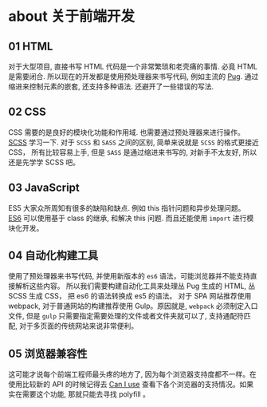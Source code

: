 # about 关于前端开发

## 01 HTML 
对于大型项目, 直接书写 HTML 代码是一个非常繁琐和老壳痛的事情. 必竟 HTML 是需要闭合. 所以现在的开发都是使用预处理器来书写代码, 例如主流的 [Pug](https://github.com/pugjs/pug). 通过缩进来控制元素的嵌套, 还支持多种语法. 还避开了一些错误的写法. 

## 02 CSS 
CSS 需要的是良好的模块化功能和作用域. 也需要通过预处理器来进行操作。 [SCSS](https://sass-lang.com/guide) 学习一下. 对于 `SCSS` 和 `SASS` 之间的区别, 简单来说就是 `SCSS` 的格式更接近 CSS， 所有比较容易上手, 但是 `SASS` 是通过缩进来书写的, 对新手不太友好, 所以还是先学学 SCSS 吧。

## 03 JavaScript 

ES5 大家众所周知有很多的缺陷和缺点. 例如 this 指针问题和异步处理问题。 [ES6](http://es6-features.org/#Constants) 可以使用基于 class 的继承, 和解决 this 问题. 而且还能使用 `import` 进行模块化开发。

## 04 自动化构建工具
使用了预处理器来书写代码, 并使用新版本的 `es6` 语法，可能浏览器并不能支持直接解析这些内容。 所以我们需要构建自动化工具来处理丛 Pug 生成的 HTML, 丛 SCSS 生成 CSS， 把 es6 的语法转换成 es5 的语法。 对于 SPA 网站推荐使用 webpack, 对于普通网站的构建推荐使用 Gulp。原因就是, `webpack` 必须制定入口文件, 但是 `gulp` 只需要指定需要处理的文件或者文件夹就可以了, 支持通配符匹配, 对于多页面的传统网站来说非常便利。

## 05 浏览器兼容性
这可能才说每个前端工程师最头疼的地方了, 因为每个浏览器支持度都不一样。在使用比较新的 API 的时候记得去 [Can I use](https://caniuse.com) 查看下各个浏览器的支持情况。如果实在需要这个功能, 那就只能去寻找 polyfill 。
    





















